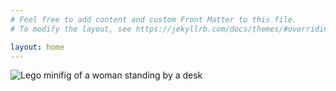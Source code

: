 ```yaml
---
# Feel free to add content and custom Front Matter to this file.
# To modify the layout, see https://jekyllrb.com/docs/themes/#overriding-theme-defaults

layout: home
---
```

![Lego minifig of a woman standing by a desk](/tanyaselvog.github.io/assets/Picture1.jpg)